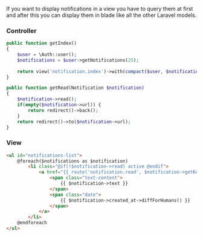 If you want to display notifications in a view you have to query them at first and after this you can display them in blade like all the other Laravel models.

### Controller

```php
public function getIndex()
{
    $user = \Auth::user();
    $notifications = $user->getNotifications(25);
    
    return view('notification.index')->with(compact($user, $notifications));
}

public function getRead(Notification $notification)
{
    $notification->read();
    if(empty($notification->url)) {
        return redirect()->back();
    }
    return redirect()->to($notification->url);
}
```

### View

```html
<ul id="notifications-list">
    @foreach($notifications as $notification)
        <li class="@if(!$notification->read) active @endif">
            <a href="{{ route('notification.read', $notification->getKey()) }}">
                <span class="text-content">
                    {{ $notification->text }}
                </span>
                <span class="date">
                    {{ $notification->created_at->diffForHumans() }}
                </span>
            </a>
        </li>
    @endforeach
</ul>
```